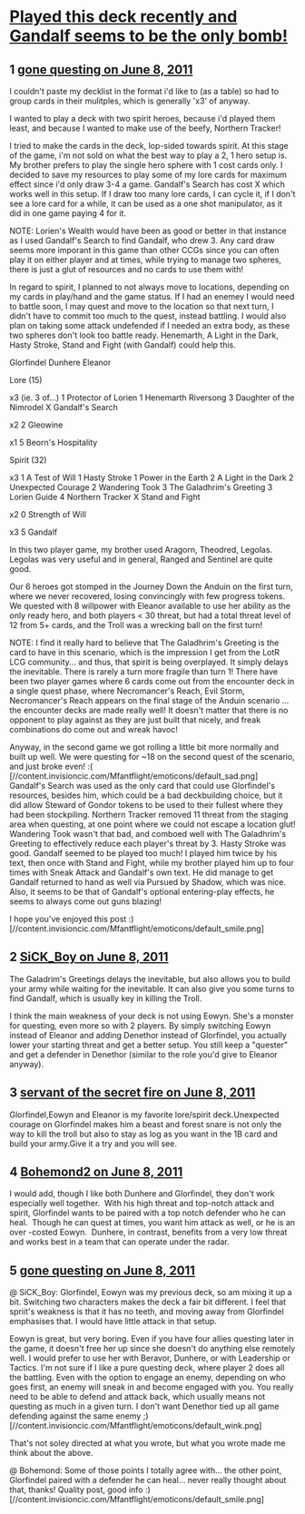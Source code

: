 # [Played this deck recently and Gandalf seems to be the only bomb!](https://community.fantasyflightgames.com/topic/48062-played-this-deck-recently-and-gandalf-seems-to-be-the-only-bomb/)

## 1 [gone questing on June 8, 2011](https://community.fantasyflightgames.com/topic/48062-played-this-deck-recently-and-gandalf-seems-to-be-the-only-bomb/?do=findComment&comment=482070)

I couldn't paste my decklist in the format i'd like to (as a table) so had to group cards in their mulitples, which is generally 'x3' of anyway.


I wanted to play a deck with two spirit heroes, because i'd played them least, and because I wanted to make use of the beefy, Northern Tracker!

I tried to make the cards in the deck, lop-sided towards spirit. At this stage of the game, i'm not sold on what the best way to play a 2, 1 hero setup is. My brother prefers to play the single hero sphere with 1 cost cards only.
I decided to save my resources to play some of my lore cards for maximum effect since i'd only draw 3-4 a game. Gandalf's Search has cost X which works well in this setup. If I draw too many lore cards, I can cycle it, if I don't see a lore card for a while, it can be used as a one shot manipulator, as it did in one game paying 4 for it.

NOTE: Lorien's Wealth would have been as good or better in that instance as I used Gandalf's Search to find Gandalf, who drew 3.
Any card draw seems more imporant in this game than other CCGs since you can often play it on either player and at times, while trying to manage two spheres, there is just a glut of resources and no cards to use them with!
 

In regard to spirit, I planned to not always move to locations, depending on my cards in play/hand and the game status. If I had an enemey I would need to battle soon, I may quest and move to the location so that next turn, I didn't have to commit too much to the quest, instead battling.
I would also plan on taking some attack undefended if I needed an extra body, as these two spheres don't look too battle ready. Henemarth, A Light in the Dark, Hasty Stroke, Stand and Fight (with Gandalf) could help this.



Glorfindel
Dunhere
Eleanor

Lore (15)

x3 (ie. 3 of...)
1 Protector of Lorien
1 Henemarth Riversong
3 Daughter of the Nimrodel
X Gandalf's Search

x2
2 Gleowine

x1
5 Beorn's Hospitality


Spirit (32)

x3
1 A Test of Will
1 Hasty Stroke
1 Power in the Earth
2 A Light in the Dark
2 Unexpected Courage
2 Wandering Took
3 The Galadhrim's Greeting
3 Lorien Guide
4 Northern Tracker
X Stand and Fight

x2
0 Strength of Will


x3
5 Gandalf



In this two player game, my brother used Aragorn, Theodred, Legolas. Legolas was very useful and in general, Ranged and Sentinel are quite good.

Our 6 heroes got stomped in the Journey Down the Anduin on the first turn, where we never recovered, losing convincingly with few progress tokens. We quested with 8 willpower with Eleanor available to use her ability as the only ready hero, and both players < 30 threat, but had a total threat level of 12 from 5+ cards, and the Troll was a wrecking ball on the first turn!

NOTE: I find it really hard to believe that The Galadhrim's Greeting is the card to have in this scenario, which is the impression I get from the LotR LCG community... and thus, that spirit is being overplayed. It simply delays the inevitable.
There is rarely a turn more fragile than turn 1!
There have been two player games where 6 cards come out from the encounter deck in a single quest phase, where Necromancer's Reach, Evil Storm, Necromancer's Reach appears on the final stage of the Anduin scenario ... the encounter decks are made really well! It doesn't matter that there is no opponent to play against as they are just built that nicely, and freak combinations do come out and wreak havoc!


Anyway, in the second game we got rolling a little bit more normally and built up well. We were questing for ~18 on the second quest of the scenario, and just broke even! :( [//content.invisioncic.com/Mfantflight/emoticons/default_sad.png]
Gandalf's Search was used as the only card that could use Glorfindel's resources, besides him, which could be a bad deckbuilding choice, but it did allow Steward of Gondor tokens to be used to their fullest where they had been stockpiling.
Northern Tracker removed 11 threat from the staging area when questing, at one point where we could not escape a location glut!
Wandering Took wasn't that bad, and comboed well with The Galadhrim's Greeting to effectively reduce each player's threat by 3.
Hasty Stroke was good.
Gandalf seemed to be played too much! I played him twice by his text, then once with Stand and Fight, while my brother played him up to four times with Sneak Attack and Gandalf's own text. He did manage to get Gandalf returned to hand as well via Pursued by Shadow, which was nice. Also, it seems to be that of Gandalf's optional entering-play effects, he seems to always come out guns blazing!


I hope you've enjoyed this post :) [//content.invisioncic.com/Mfantflight/emoticons/default_smile.png]

## 2 [SiCK_Boy on June 8, 2011](https://community.fantasyflightgames.com/topic/48062-played-this-deck-recently-and-gandalf-seems-to-be-the-only-bomb/?do=findComment&comment=482153)

The Galadrim's Greetings delays the inevitable, but also allows you to build your army while waiting for the inevitable. It can also give you some turns to find Gandalf, which is usually key in killing the Troll.

I think the main weakness of your deck is not using Eowyn. She's a monster for questing, even more so with 2 players. By simply switching Eowyn instead of Eleanor and adding Denethor instead of Glorfindel, you actually lower your starting threat and get a better setup. You still keep a "quester" and get a defender in Denethor (similar to the role you'd give to Eleanor anyway).

## 3 [servant of the secret fire on June 8, 2011](https://community.fantasyflightgames.com/topic/48062-played-this-deck-recently-and-gandalf-seems-to-be-the-only-bomb/?do=findComment&comment=482374)

Glorfindel,Eowyn and Eleanor is my favorite lore/spirit deck.Unexpected courage on Glorfindel makes him a beast and forest snare is not only the way to kill the troll but also to stay as log as you want in the 1B card and build your army.Give it a try and you will see.

## 4 [Bohemond2 on June 8, 2011](https://community.fantasyflightgames.com/topic/48062-played-this-deck-recently-and-gandalf-seems-to-be-the-only-bomb/?do=findComment&comment=482417)

I would add, though I like both Dunhere and Glorfindel, they don't work especially well together.  With his high threat and top-notch attack and spirit, Glorfindel wants to be paired with a top notch defender who he can heal.  Though he can quest at times, you want him attack as well, or he is an over -costed Eowyn.  Dunhere, in contrast, benefits from a very low threat and works best in a team that can operate under the radar. 

## 5 [gone questing on June 8, 2011](https://community.fantasyflightgames.com/topic/48062-played-this-deck-recently-and-gandalf-seems-to-be-the-only-bomb/?do=findComment&comment=482563)

@ SiCK_Boy: Glorfindel, Eowyn was my previous deck, so am mixing it up a bit. Switching two characters makes the deck a fair bit different. I feel that spriit's weakness is that it has no teeth, and moving away from Glorfindel emphasises that. I would have little attack in that setup.

Eowyn is great, but very boring. Even if you have four allies questing later in the game, it doesn't free her up since she doesn't do anything else remotely well. I would prefer to use her with Beravor, Dunhere, or with Leadership or Tactics.
I'm not sure if I like a pure questing deck, where player 2 does all the battling. Even with the option to engage an enemy, depending on who goes first, an enemy will sneak in and become engaged with you. You really need to be able to defend and attack back, which usually means not questing as much in a given turn. I don't want Denethor tied up all game defending against the same enemy ;) [//content.invisioncic.com/Mfantflight/emoticons/default_wink.png]

That's not soley directed at what you wrote, but what you wrote made me think about the above.


@ Bohemond: Some of those points I totally agree with... the other point, Glorfindel paired with a defender he can heal... never really thought about that, thanks! Quality post, good info :) [//content.invisioncic.com/Mfantflight/emoticons/default_smile.png]

